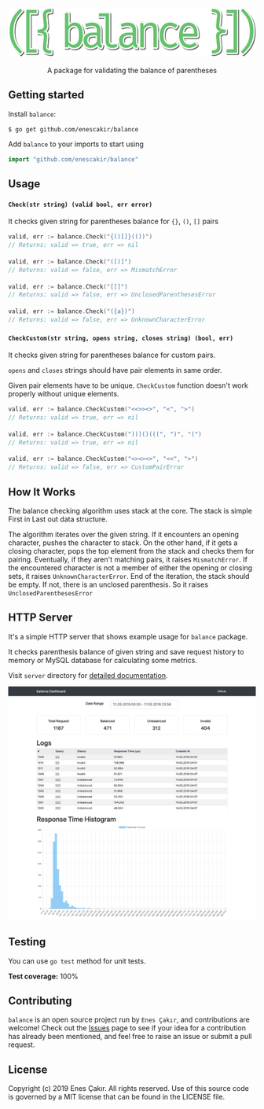 <p align="center">
	<img width="560" height="100" src="https://github.com/EnesCakir/balance/blob/master/logo.png">
	<br> <br>
    A package for validating the balance of parentheses
</p>

## Getting started
Install `balance`:
```shell
$ go get github.com/enescakir/balance
```

Add `balance` to your imports to start using
```go
import "github.com/enescakir/balance"
```


## Usage

#### `Check(str string) (valid bool, err error)`
It checks given string for parentheses balance for `{}`, `()`, `[]` pairs

```go
valid, err := balance.Check("{()[]}(())")
// Returns: valid => true, err => nil

valid, err := balance.Check("([)]")
// Returns: valid => false, err => MismatchError

valid, err := balance.Check("[[]")
// Returns: valid => false, err => UnclosedParenthesesError

valid, err := balance.Check("({a})")
// Returns: valid => false, err => UnknownCharacterError
```

#### `CheckCustom(str string, opens string, closes string) (bool, err)`
It checks given string for parentheses balance for custom pairs.

`opens` and `closes` strings should have pair elements in same order.

Given pair elements have to be unique. `CheckCustom` function doesn't work properly without unique elements.

```go
valid, err := balance.CheckCustom("<<>><>", "<", ">")
// Returns: valid => true, err => nil

valid, err := balance.CheckCustom(")))()(((", ")", "(")
// Returns: valid => true, err => nil

valid, err := balance.CheckCustom("<><><>", "<<", ">")
// Returns: valid => false, err => CustomPairError
```

## How It Works
The balance checking algorithm uses stack at the core. The stack is simple First in Last out data structure.

The algorithm iterates over the given string. If it encounters an opening character, pushes the character to stack. On the other hand, if it gets a closing character, pops the top element from the stack and checks them for pairing. Eventually, if they aren't matching pairs, it raises `MismatchError`. If the encountered character is not a member of either the opening or closing sets, it raises `UnknownCharacterError`. End of the iteration, the stack should be empty. If not, there is an unclosed parenthesis. So it raises `UnclosedParenthesesError`

## HTTP Server
It's a simple HTTP server that shows example usage for `balance` package.

It checks parenthesis balance of given string and save request history to memory or MySQL database for calculating some metrics.

Visit `server` directory for [detailed documentation](https://github.com/EnesCakir/balance/tree/master/server).

![Dashboard](https://github.com/EnesCakir/balance/blob/master/dashboard.png)

## Testing
You can use `go test` method for unit tests.

**Test coverage:** 100%

## Contributing
`balance` is an open source project run by `Enes Çakır`, and contributions are welcome! Check out the [Issues](https://github.com/enescakir/balance/issues) page to see if your idea for a contribution has already been mentioned, and feel free to raise an issue or submit a pull request.

## License
Copyright (c) 2019 Enes Çakır. All rights reserved. Use of this source code is
governed by a MIT license that can be found in the LICENSE file.
